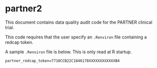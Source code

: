 # partner2

This document contains data quality audit code for the PARTNER clinical trial.

This code requires that the user specify an `.Renviron` file containing a redcap token.

A sample `.Renviron` file is below. This is only read at R startup.

```
partner_redcap_token=7710CCB22C1846178XXXXXXXXXXXXB4
```
